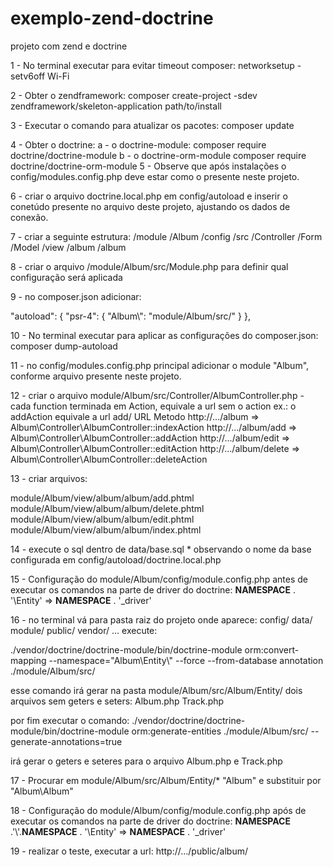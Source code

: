 # exemplo-zend-doctrine
projeto com zend e doctrine


1 - No terminal executar para evitar timeout composer:
networksetup -setv6off Wi-Fi


2 - Obter o zendframework:
composer create-project -sdev zendframework/skeleton-application path/to/install

3 - Executar o comando para atualizar os pacotes:
composer update

4 - Obter o doctrine:
    a - o doctrine-module:
    composer require doctrine/doctrine-module
    b - o doctrine-orm-module
    composer require doctrine/doctrine-orm-module
5 - Observe que após instalações o config/modules.config.php deve estar como o presente neste projeto.

6 - criar o arquivo doctrine.local.php em config/autoload e inserir o conetúdo presente no arquivo deste projeto, ajustando os dados de conexão.


7 - criar a seguinte estrutura:
/module
    /Album
        /config
        /src
            /Controller
            /Form
            /Model
        /view
            /album
                /album

8 - criar o arquivo /module/Album/src/Module.php para definir qual configuração será aplicada


9 - no composer.json
adicionar:

"autoload": {
    "psr-4": {
        "Album\\": "module/Album/src/"
    }
},

10 - No terminal executar para aplicar as configurações do composer.json:
composer dump-autoload

11 - no config/modules.config.php principal adicionar o module "Album", conforme arquivo presente neste projeto.


12 - criar o arquivo module/Album/src/Controller/AlbumController.php
    - cada function terminada em Action, equivale a url sem o action ex.:
    o addAction equivale a url add/
URL                             Metodo
http://.../album            =>	Album\Controller\AlbumController::indexAction
http://.../album/add        =>	Album\Controller\AlbumController::addAction
http://.../album/edit       =>	Album\Controller\AlbumController::editAction
http://.../album/delete     =>	Album\Controller\AlbumController::deleteAction

13 - criar arquivos:

module/Album/view/album/album/add.phtml
module/Album/view/album/album/delete.phtml
module/Album/view/album/album/edit.phtml
module/Album/view/album/album/index.phtml


14 - execute o sql dentro de data/base.sql * observando o nome da base configurada em config/autoload/doctrine.local.php


15 - Configuração do module/Album/config/module.config.php antes de executar os comandos na parte de driver do doctrine:
__NAMESPACE__ . '\Entity' => __NAMESPACE__ . '_driver'



16 - no terminal vá para pasta raiz do projeto onde aparece:
config/
data/
module/
public/
vendor/
...
execute:

./vendor/doctrine/doctrine-module/bin/doctrine-module orm:convert-mapping --namespace="Album\\Entity\\" --force  --from-database annotation ./module/Album/src/

esse comando irá gerar na pasta module/Album/src/Album/Entity/
dois arquivos sem geters e seters:
Album.php
Track.php


por fim executar o comando:
./vendor/doctrine/doctrine-module/bin/doctrine-module orm:generate-entities ./module/Album/src/ --generate-annotations=true

irá gerar o geters e seteres para o arquivo Album.php e Track.php

17 - Procurar em module/Album/src/Album/Entity/* "Album\" e substituir por "Album\Album\"

18 - Configuração do module/Album/config/module.config.php após de executar os comandos na parte de driver do doctrine:
__NAMESPACE__ .'\\'.__NAMESPACE__ . '\Entity' => __NAMESPACE__ . '_driver'

19 - realizar o teste, executar a url:
http://.../public/album/

